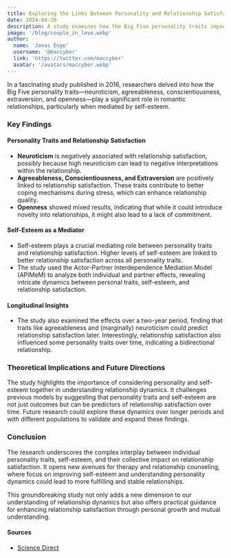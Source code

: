 ```yaml
---
title: Exploring the Links Between Personality and Relationship Satisfaction
date: 2024-04-20
description: A study examines how the Big Five personality traits impact relationship satisfaction
image: '/blog/couple_in_love.webp'
author:
  name: 'Jonas Enge'
  username: '@maccyber'
  link: 'https://twitter.com/maccyber'
  avatar: '/avatars/maccyber.webp'
---
```


In a fascinating study published in 2016, researchers delved into how the Big Five personality traits—neuroticism, agreeableness, conscientiousness, extraversion, and openness—play a significant role in romantic relationships, particularly when mediated by self-esteem.

### Key Findings

#### **Personality Traits and Relationship Satisfaction**

- **Neuroticism** is negatively associated with relationship satisfaction, possibly because high neuroticism can lead to negative interpretations within the relationship.
- **Agreeableness, Conscientiousness, and Extraversion** are positively linked to relationship satisfaction. These traits contribute to better coping mechanisms during stress, which can enhance relationship quality.
- **Openness** showed mixed results, indicating that while it could introduce novelty into relationships, it might also lead to a lack of commitment.

#### **Self-Esteem as a Mediator**

- Self-esteem plays a crucial mediating role between personality traits and relationship satisfaction. Higher levels of self-esteem are linked to better relationship satisfaction across all personality traits.
- The study used the Actor-Partner Interdependence Mediation Model (APIMeM) to analyze both individual and partner effects, revealing intricate dynamics between personal traits, self-esteem, and relationship satisfaction.

#### **Longitudinal Insights**

- The study also examined the effects over a two-year period, finding that traits like agreeableness and (marginally) neuroticism could predict relationship satisfaction later. Interestingly, relationship satisfaction also influenced some personality traits over time, indicating a bidirectional relationship.

### Theoretical Implications and Future Directions

The study highlights the importance of considering personality and self-esteem together in understanding relationship dynamics. It challenges previous models by suggesting that personality traits and self-esteem are not just outcomes but can be predictors of relationship satisfaction over time. Future research could explore these dynamics over longer periods and with different populations to validate and expand these findings.

### Conclusion

The research underscores the complex interplay between individual personality traits, self-esteem, and their collective impact on relationship satisfaction. It opens new avenues for therapy and relationship counseling, where focus on improving self-esteem and understanding personality dynamics could lead to more fulfilling and stable relationships.

This groundbreaking study not only adds a new dimension to our understanding of relationship dynamics but also offers practical guidance for enhancing relationship satisfaction through personal growth and mutual understanding.

#### **Sources**

- [Science Direct](https://www.sciencedirect.com/science/article/abs/pii/S0092656616300496)
